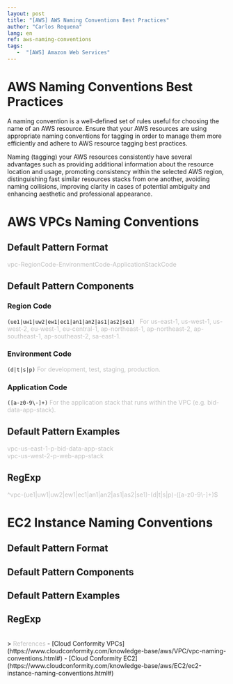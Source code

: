 ```yaml
---
layout: post
title: "[AWS] AWS Naming Conventions Best Practices"
author: "Carlos Requena"
lang: en
ref: aws-naming-conventions
tags:
   -  "[AWS] Amazon Web Services" 
---
```


# AWS Naming Conventions Best Practices

A naming convention is a well-defined set of rules useful for choosing the name of an AWS resource. Ensure that your AWS resources are using appropriate naming conventions for 
tagging in order to manage them more efficiently and adhere to AWS resource tagging best practices.

Naming (tagging) your AWS resources consistently have several advantages such as providing additional information about the resource location and usage, promoting consistency within the selected AWS region, distinguishing fast similar resources stacks from one another, avoiding naming collisions,
improving clarity in cases of potential ambiguity and enhancing aesthetic and professional appearance.


# AWS VPCs Naming Conventions

## Default Pattern Format
<span style="color:silver;">
vpc-RegionCode-EnvironmentCode-ApplicationStackCode
</span>

## Default Pattern Components

### Region Code
````(ue1|uw1|uw2|ew1|ec1|an1|an2|as1|as2|se1) ```` <span style="color:silver;">For us-east-1, us-west-1, us-west-2, eu-west-1, eu-central-1, ap-northeast-1, ap-northeast-2, ap-southeast-1, ap-southeast-2, sa-east-1.</span>
 

### Environment Code
```(d|t|s|p)``` <span style="color:silver;">For development, test, staging, production.</span> 

### Application Code

`````([a-z0-9\-]+)````` <span style="color:silver;">For the application stack that runs within the VPC (e.g. bid-data-app-stack).</span> 

## Default Pattern Examples

<span style="color:silver;">
vpc-us-east-1-p-bid-data-app-stack
<br>
vpc-us-west-2-p-web-app-stack
</span>

## RegExp
<span style="color:silver;">
^vpc-(ue1|uw1|uw2|ew1|ec1|an1|an2|as1|as2|se1)-(d|t|s|p)-([a-z0-9\-]+)$
</span>



# EC2 Instance Naming Conventions
## Default Pattern Format
## Default Pattern Components
## Default Pattern Examples
## RegExp

<br>
> 
<span style="color:silver;">References</span>
- [Cloud Conformity VPCs](https://www.cloudconformity.com/knowledge-base/aws/VPC/vpc-naming-conventions.html#)
- [Cloud Conformity EC2](https://www.cloudconformity.com/knowledge-base/aws/EC2/ec2-instance-naming-conventions.html#)

